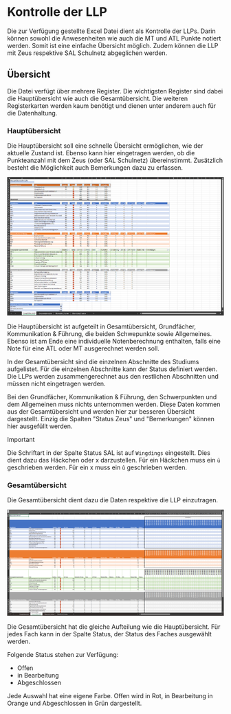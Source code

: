 # Kontrolle der LLP

Die zur Verfügung gestellte Excel Datei dient als Kontrolle der LLPs.
Darin können sowohl die Anwesenheiten wie auch die MT und ATL Punkte notiert werden. Somit ist eine einfache Übersicht möglich.
Zudem können die LLP mit Zeus respektive SAL Schulnetz abgeglichen werden.

## Übersicht

Die Datei verfügt über mehrere Register. Die wichtigsten Register sind dabei die Hauptübersicht wie auch die Gesamtübersicht.
Die weiteren Registerkarten werden kaum benötigt und dienen unter anderem auch für die Datenhaltung.

### Hauptübersicht

Die Hauptübersicht soll eine schnelle Übersicht ermöglichen, wie der aktuelle Zustand ist. Ebenso kann hier eingetragen werden, ob die Punkteanzahl mit dem Zeus (oder SAL Schulnetz) übereinstimmt.
Zusätzlich besteht die Möglichkeit auch Bemerkungen dazu zu erfassen.

![Hauptüberischt](./docs/pictures/Hauptuebersicht.png)

Die Hauptübersicht ist aufgeteilt in Gesamtübersicht, Grundfächer, Kommunikation & Führung, die beiden Schwepunkte sowie Allgemeines. Ebenso ist am Ende eine individuelle Notenberechnung enthalten, falls eine Note für eine ATL oder MT ausgerechnet werden soll.

In der Gesamtübersicht sind die einzelnen Abschnitte des Studiums aufgelistet. Für die einzelnen Abschnitte kann der Status definiert werden. Die LLPs werden zusammengerechnet aus den restlichen Abschnitten und müssen nicht eingetragen werden.

Bei den Grundfächer, Kommunikation & Führung, den Schwerpunkten und dem Allgemeinen muss nichts unternommen werden. Diese Daten kommen aus der Gesamtübersicht und werden hier zur besseren Übersicht dargestellt. Einzig die Spalten "Status Zeus" und "Bemerkungen" können hier ausgefüllt werden.

> [!IMPORTANT]  
> Die Schriftart in der Spalte Status SAL ist auf `Wingdings` eingestellt. Dies dient dazu das Häckchen oder x darzustellen.
> Für ein Häckchen muss ein `ü` geschrieben werden. Für ein x muss ein `û` geschrieben werden.

### Gesamtübersicht

Die Gesamtübersicht dient dazu die Daten respektive die LLP einzutragen.

![Gesamtübersicht](./docs/pictures/Gesamtuebersicht.png)

Die Gesamtübersicht hat die gleiche Aufteilung wie die Hauptübersicht. 
Für jedes Fach kann in der Spalte Status, der Status des Faches ausgewählt werden.

Folgende Status stehen zur Verfügung:

- Offen
- in Bearbeitung
- Abgeschlossen

Jede Auswahl hat eine eigene Farbe. Offen wird in Rot, in Bearbeitung in Orange und Abgeschlossen in Grün dargestellt.
